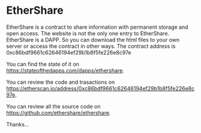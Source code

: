 # EtherShare

EtherShare is a contract to share information with permanent storage and open access.
The website is not the only one entry to EtherShare. EtherShare is a DAPP. So you can download the html files to your own server or access the contract in other ways.
The contract address is 0xc86bdf9661c62646194ef29b1b8f5fe226e8c97e

You can find the state of it on https://stateofthedapps.com/dapps/ethershare.

You can review the code and trasactions on https://etherscan.io/address/0xc86bdf9661c62646194ef29b1b8f5fe226e8c97e.

You can review all the source code on https://github.com/ethershare/ethershare.

Thanks...